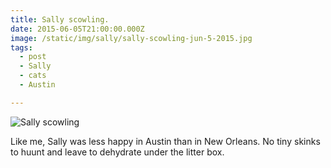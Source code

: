 ```yaml
---
title: Sally scowling.
date: 2015-06-05T21:00:00.000Z
image: /static/img/sally/sally-scowling-jun-5-2015.jpg
tags:
  - post
  - Sally
  - cats
  - Austin

---
```


![Sally scowling](/static/img/sally/sally-scowling-jun-5-2015.jpg "Sally scowling")

Like me, Sally was less happy in Austin than in New Orleans. No tiny skinks to huunt and leave to dehydrate under the litter box.